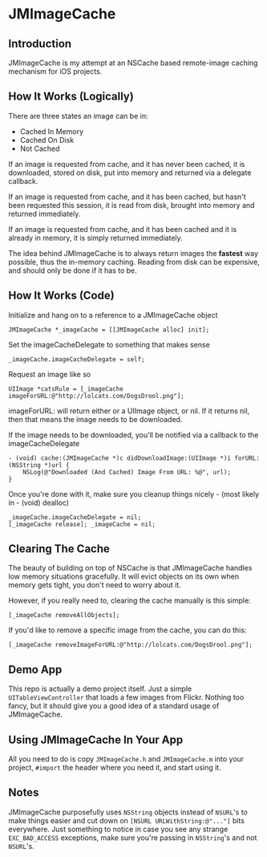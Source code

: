 JMImageCache
=============

Introduction
---

JMImageCache is my attempt at an NSCache based remote-image caching mechanism for iOS projects.


How It Works (Logically)
---

There are three states an image can be in:

*  Cached In Memory
*  Cached On Disk
*  Not Cached
	
If an image is requested from cache, and it has never been cached, it is downloaded, stored on disk, put into memory and returned via a delegate callback.

If an image is requested from cache, and it has been cached, but hasn't been requested this session, it is read from disk, brought into memory and returned immediately.

If an image is requested from cache, and it has been cached and it is already in memory, it is simply returned immediately.

The idea behind JMImageCache is to always return images the **fastest** way possible, thus the in-memory caching. Reading from disk can be expensive, and should only be done if it has to be.

How It Works (Code)
---

Initialize and hang on to a reference to a JMImageCache object

	JMImageCache *_imageCache = [[JMImageCache alloc] init];
	
Set the imageCacheDelegate to something that makes sense

	_imageCache.imageCacheDelegate = self;
	
Request an image like so

	UIImage *catsRule = [_imageCache imageForURL:@"http://lolcats.com/DogsDrool.png"];
	
imageForURL: will return either or a UIImage object, or nil. If it returns nil, then that means the image needs to be downloaded.

If the image needs to be downloaded, you'll be notified via a callback to the imageCacheDelegate

	- (void) cache:(JMImageCache *)c didDownloadImage:(UIImage *)i forURL:(NSString *)url {
		NSLog(@"Downloaded (And Cached) Image From URL: %@", url);
	}

Once you're done with it, make sure you cleanup things nicely - (most likely in - (void) dealloc)

	_imageCache.imageCacheDelegate = nil;
	[_imageCache release]; _imageCache = nil;
	
Clearing The Cache
---

The beauty of building on top of NSCache is that JMImageCache handles low memory situations gracefully. It will evict objects on its own when memory gets tight, you don't need to worry about it.

However, if you really need to, clearing the cache manually is this simple:
	
	[_imageCache removeAllObjects];
	
If you'd like to remove a specific image from the cache, you can do this:

	[_imageCache removeImageForURL:@"http://lolcats.com/DogsDrool.png"];

Demo App
---

This repo is actually a demo project itself. Just a simple `UITableViewController` that loads a few images from Flickr. Nothing too fancy, but it should give you a good idea of a standard usage of JMImageCache.

Using JMImageCache In Your App
---

All you need to do is copy `JMImageCache.h` and `JMImageCache.m` into your project, `#import` the header where you need it, and start using it.

Notes
---

JMImageCache purposefully uses `NSString` objects instead of `NSURL`'s to make things easier and cut down on `[NSURL URLWithString:@"..."]` bits everywhere. Just something to notice in case you see any strange `EXC_BAD_ACCESS` exceptions, make sure you're passing in `NSString`'s and not `NSURL`'s.